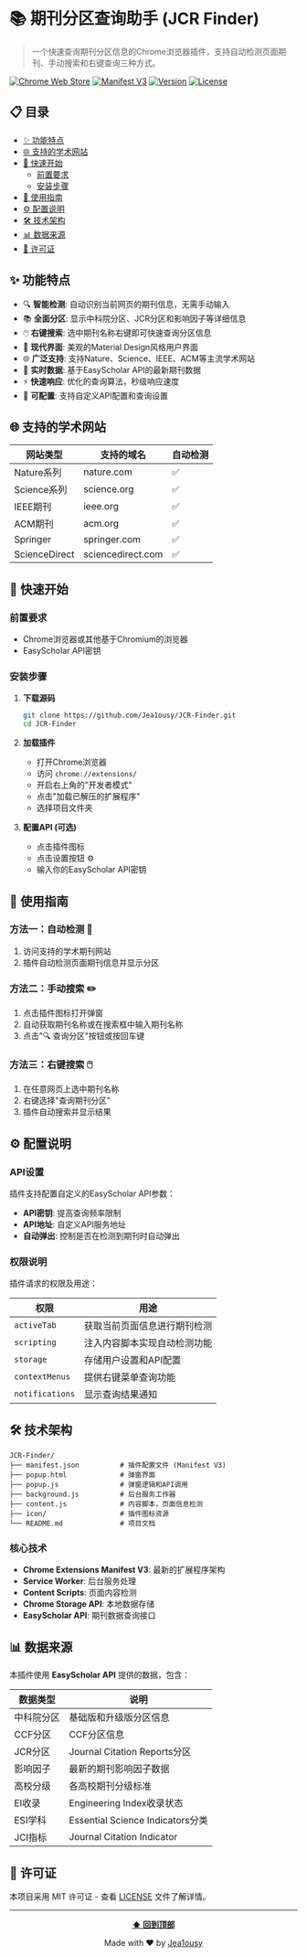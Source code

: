 # 📚 期刊分区查询助手 (JCR Finder)

> 一个快速查询期刊分区信息的Chrome浏览器插件，支持自动检测页面期刊、手动搜索和右键查询三种方式。

[![Chrome Web Store](https://img.shields.io/badge/Chrome-Extension-green?logo=google-chrome)](javascript:void(0))
[![Manifest V3](https://img.shields.io/badge/Manifest-V3-blue)](https://developer.chrome.com/docs/extensions/mv3/)
[![Version](https://img.shields.io/badge/version-1.0-brightgreen)](javascript:void(0))
[![License](https://img.shields.io/badge/license-MIT-blue)](javascript:void(0))

## 📋 目录

- [✨ 功能特点](#-功能特点)
- [🌐 支持的学术网站](#-支持的学术网站)
- [🚀 快速开始](#-快速开始)
  - [前置要求](#前置要求)
  - [安装步骤](#安装步骤)
- [📖 使用指南](#-使用指南)
- [⚙️ 配置说明](#️-配置说明)
- [🛠️ 技术架构](#️-技术架构)
- [📊 数据来源](#-数据来源)
- [📄 许可证](#-许可证)

## ✨ 功能特点

- 🔍 **智能检测**: 自动识别当前网页的期刊信息，无需手动输入
- 📚 **全面分区**: 显示中科院分区、JCR分区和影响因子等详细信息
- 🖱️ **右键搜索**: 选中期刊名称右键即可快速查询分区信息
- 🎨 **现代界面**: 美观的Material Design风格用户界面
- 🌐 **广泛支持**: 支持Nature、Science、IEEE、ACM等主流学术网站
- 🚀 **实时数据**: 基于EasyScholar API的最新期刊数据
- ⚡ **快速响应**: 优化的查询算法，秒级响应速度
- 🔧 **可配置**: 支持自定义API配置和查询设置

## 🌐 支持的学术网站

| 网站类型 | 支持的域名 | 自动检测 |
|---------|-----------|---------|
| Nature系列 | nature.com | ✅ |
| Science系列 | science.org | ✅ |
| IEEE期刊 | ieee.org | ✅ |
| ACM期刊 | acm.org | ✅ |
| Springer | springer.com | ✅ |
| ScienceDirect | sciencedirect.com | ✅ |

## 🚀 快速开始

### 前置要求

- Chrome浏览器或其他基于Chromium的浏览器
- EasyScholar API密钥

### 安装步骤

1. **下载源码**
   ```bash
   git clone https://github.com/Jea1ousy/JCR-Finder.git
   cd JCR-Finder
   ```

2. **加载插件**
   - 打开Chrome浏览器
   - 访问 `chrome://extensions/`
   - 开启右上角的"开发者模式"
   - 点击"加载已解压的扩展程序"
   - 选择项目文件夹

3. **配置API (可选)**
   - 点击插件图标
   - 点击设置按钮 ⚙️
   - 输入你的EasyScholar API密钥

## 📖 使用指南

### 方法一：自动检测 🚀

1. 访问支持的学术期刊网站
2. 插件自动检测页面期刊信息并显示分区

### 方法二：手动搜索 ✏️

1. 点击插件图标打开弹窗
2. 自动获取期刊名称或在搜索框中输入期刊名称
3. 点击"🔍 查询分区"按钮或按回车键

### 方法三：右键搜索 🖱️

1. 在任意网页上选中期刊名称
2. 右键选择"查询期刊分区"
3. 插件自动搜索并显示结果

## ⚙️ 配置说明

### API设置

插件支持配置自定义的EasyScholar API参数：

- **API密钥**: 提高查询频率限制
- **API地址**: 自定义API服务地址
- **自动弹出**: 控制是否在检测到期刊时自动弹出

### 权限说明

插件请求的权限及用途：

| 权限 | 用途 |
|------|------|
| `activeTab` | 获取当前页面信息进行期刊检测 |
| `scripting` | 注入内容脚本实现自动检测功能 |
| `storage` | 存储用户设置和API配置 |
| `contextMenus` | 提供右键菜单查询功能 |
| `notifications` | 显示查询结果通知 |

## 🛠️ 技术架构

```
JCR-Finder/
├── manifest.json          # 插件配置文件 (Manifest V3)
├── popup.html             # 弹窗界面
├── popup.js               # 弹窗逻辑和API调用
├── background.js          # 后台服务工作器
├── content.js             # 内容脚本，页面信息检测
├── icon/                  # 插件图标资源
└── README.md              # 项目文档
```

### 核心技术

- **Chrome Extensions Manifest V3**: 最新的扩展程序架构
- **Service Worker**: 后台服务处理
- **Content Scripts**: 页面内容检测
- **Chrome Storage API**: 本地数据存储
- **EasyScholar API**: 期刊数据查询接口

## 📊 数据来源

本插件使用 **EasyScholar API** 提供的数据，包含：

| 数据类型 | 说明 |
|---------|------|
| 中科院分区 | 基础版和升级版分区信息 |
| CCF分区 | CCF分区信息
| JCR分区 | Journal Citation Reports分区 |
| 影响因子 | 最新的期刊影响因子数据 |
| 高校分级 | 各高校期刊分级标准 |
| EI收录 | Engineering Index收录状态 |
| ESI学科 | Essential Science Indicators分类 |
| JCI指标 | Journal Citation Indicator |

## 📄 许可证

本项目采用 MIT 许可证 - 查看 [LICENSE](LICENSE) 文件了解详情。

---

<div align="center">

**[⬆ 回到顶部](#-期刊分区查询助手-jcr-finder)**

Made with ❤️ by [Jea1ousy](https://github.com/Jea1ousy)

</div> 
